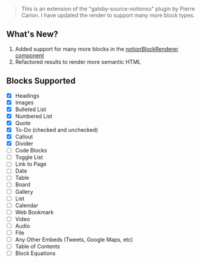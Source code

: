 > This is an extension of the "gatsby-source-notionso" plugin by Pierre Carion.
> I have updated the render to support many more block types.

## What's New?

1. Added support for many more blocks in the [notionBlockRenderer component](https://github.com/clearlysid/gatsby-notionso-renderer/blob/master/src/components/notionBlockRenderer.js)
2. Refactored results to render more semantic HTML

## Blocks Supported

- [x] Headings
- [x] Images
- [x] Bulleted List
- [x] Numbered List
- [x] Quote
- [x] To-Do (checked and unchecked)
- [x] Callout
- [x] Divider
- [ ] Code Blocks
- [ ] Toggle List
- [ ] Link to Page
- [ ] Date
- [ ] Table
- [ ] Board
- [ ] Gallery
- [ ] List
- [ ] Calendar
- [ ] Web Bookmark
- [ ] Video
- [ ] Audio
- [ ] File
- [ ] Any Other Embeds (Tweets, Google Maps, etc)
- [ ] Table of Contents
- [ ] Block Equations
